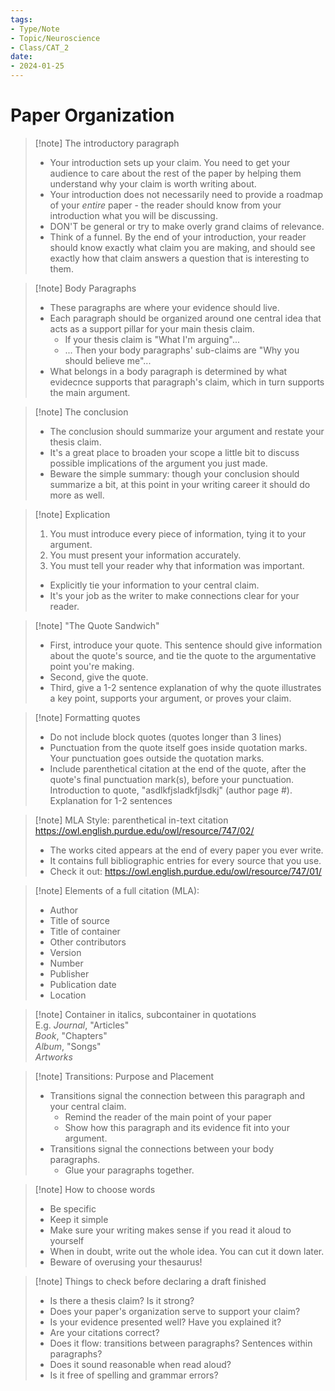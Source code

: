 ```yaml
---  
tags:  
- Type/Note  
- Topic/Neuroscience  
- Class/CAT_2  
date:  
- 2024-01-25  
---  
```

  
# Paper Organization  
  
> [!note] The introductory paragraph  
> - Your introduction sets up your claim. You need to get your audience to care about the rest of the paper by helping them understand why your claim is worth writing about.  
> - Your introduction does not necessarily need to provide a roadmap of your *entire* paper - the reader should know from your introduction what you will be discussing.  
> - DON'T be general or try to make overly grand claims of relevance.  
> - Think of a funnel. By the end of your introduction, your reader should know exactly what claim you are making, and should see exactly how that claim answers a question that is interesting to them.  
  
> [!note] Body Paragraphs  
> - These paragraphs are where your evidence should live.  
> - Each paragraph should be organized around one central idea that acts as a support pillar for your main thesis claim.  
> 	- If your thesis claim is "What I'm arguing"...  
> 	- ... Then your body paragraphs' sub-claims are "Why you should believe me"...  
> - What belongs in a body paragraph is determined by what evidecnce supports that paragraph's claim, which in turn supports the main argument.  
  
> [!note] The conclusion  
> - The conclusion should summarize your argument and restate your thesis claim.  
> - It's a great place to broaden your scope a little bit to discuss possible implications of the argument you just made.  
> - Beware the simple summary: though your conclusion should summarize a bit, at this point in your writing career it should do more as well.  
  
> [!note] Explication  
> 1. You must introduce every piece of information, tying it to your argument.  
> 2. You must present your information accurately.  
> 3. You must tell your reader why that information was important.  
> - Explicitly tie your information to your central claim.  
> - It's your job as the writer to make connections clear for your reader.  
  
> [!note] "The Quote Sandwich"  
> - First, introduce your quote. This sentence should give information about the quote's source, and tie the quote to the argumentative point you're making.  
> - Second, give the quote.  
> - Third, give a 1-2 sentence explanation of why the quote illustrates a key point, supports your argument, or proves your claim.  
  
> [!note] Formatting quotes  
> - Do not include block quotes (quotes longer than 3 lines)  
> - Punctuation from the quote itself goes inside quotation marks. Your punctuation goes outside the quotation marks.  
> - Include parenthetical citation at the end of the quote, after the quote's final punctuation mark(s), before your punctuation.  
> Introduction to quote, "asdlkfjsladkfjlsdkj" (author page #). Explanation for 1-2 sentences  
  
> [!note] MLA Style: parenthetical in-text citation  
> https://owl.english.purdue.edu/owl/resource/747/02/  
> - The works cited appears at the end of every paper you ever write.  
> - It contains full bibliographic entries for every source that you use.  
> - Check it out: https://owl.english.purdue.edu/owl/resource/747/01/  
  
> [!note] Elements of a full citation (MLA):  
> - Author  
> - Title of source  
> - Title of container  
> - Other contributors  
> - Version  
> - Number  
> - Publisher  
> - Publication date  
> - Location  
  
> [!note] Container in italics, subcontainer in quotations  
> E.g. *Journal*, "Articles"  
> *Book*, "Chapters"  
> *Album*, "Songs"  
> *Artworks*  
  
> [!note] Transitions: Purpose and Placement  
> - Transitions signal the connection between this paragraph and your central claim.  
> 	- Remind the reader of the main point of your paper  
> 	- Show how this paragraph and its evidence fit into your argument.  
> - Transitions signal the connections between your body paragraphs.  
> 	- Glue your paragraphs together.  
  
> [!note] How to choose words  
> - Be specific  
> - Keep it simple  
> - Make sure your writing makes sense if you read it aloud to yourself  
> - When in doubt, write out the whole idea. You can cut it down later.  
> - Beware of overusing your thesaurus!  
  
> [!note] Things to check before declaring a draft finished  
> - Is there a thesis claim? Is it strong?  
> - Does your paper's organization serve to support your claim?  
> - Is your evidence presented well? Have you explained it?  
> - Are your citations correct?  
> - Does it flow: transitions between paragraphs? Sentences within paragraphs?  
> - Does it sound reasonable when read aloud?  
> - Is it free of spelling and grammar errors?  

